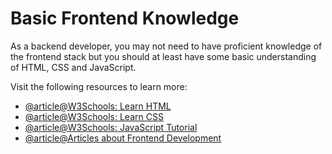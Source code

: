 # Basic Frontend Knowledge

As a backend developer, you may not need to have proficient knowledge of the frontend stack but you should at least have some basic understanding of HTML, CSS and JavaScript.

Visit the following resources to learn more:

- [@article@W3Schools: Learn HTML](https://www.w3schools.com/html/html_intro.asp)
- [@article@W3Schools: Learn CSS](https://www.w3schools.com/css/)
- [@article@W3Schools: JavaScript Tutorial](https://www.w3schools.com/js/)
- [@article@Articles about Frontend Development](https://thenewstack.io/category/frontend-dev/)
